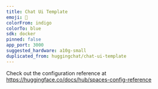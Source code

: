 ```yaml
---
title: Chat Ui Template
emoji: 🚀
colorFrom: indigo
colorTo: blue
sdk: docker
pinned: false
app_port: 3000
suggested_hardware: a10g-small
duplicated_from: huggingchat/chat-ui-template
---
```


Check out the configuration reference at https://huggingface.co/docs/hub/spaces-config-reference
